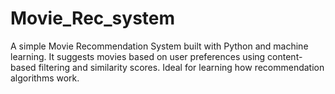 # Movie_Rec_system
A simple Movie Recommendation System built with Python and machine learning. It suggests movies based on user preferences using content-based filtering and similarity scores. Ideal for learning how recommendation algorithms work.
